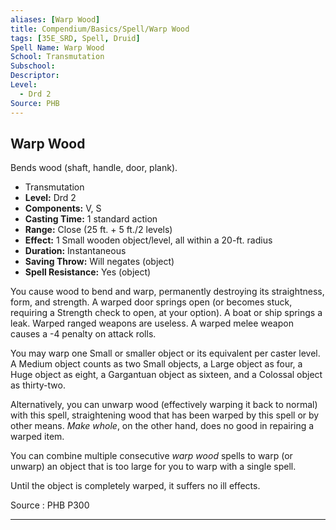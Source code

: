 ```yaml
---
aliases: [Warp Wood]
title: Compendium/Basics/Spell/Warp Wood
tags: [35E_SRD, Spell, Druid]
Spell Name: Warp Wood
School: Transmutation
Subschool: 
Descriptor: 
Level:
  - Drd 2
Source: PHB
---
```



## Warp Wood

Bends wood (shaft, handle, door, plank).

*   Transmutation
*   **Level:** Drd 2
*   **Components:** V, S
*   **Casting Time:** 1 standard action
*   **Range:** Close (25 ft. + 5 ft./2 levels)
*   **Effect:** 1 Small wooden object/level, all within a 20-ft. radius
*   **Duration:** Instantaneous
*   **Saving Throw:** Will negates (object)
*   **Spell Resistance:** Yes (object)

<p>You cause wood to bend and warp, permanently destroying its straightness, form, and strength. A warped door springs open (or becomes stuck, requiring a Strength check to open, at your option). A boat or ship springs a leak. Warped ranged weapons are useless. A warped melee weapon causes a -4 penalty on attack rolls.</p><p>You may warp one Small or smaller object or its equivalent per caster level. A Medium object counts as two Small objects, a Large object as four, a Huge object as eight, a Gargantuan object as sixteen, and a Colossal object as thirty-two.</p><p>Alternatively, you can unwarp wood (effectively warping it back to normal) with this spell, straightening wood that has been warped by this spell or by other means. <i>Make whole</i>, on the other hand, does no good in repairing a warped item.</p><p>You can combine multiple consecutive <i>warp wood</i> spells to warp (or unwarp) an object that is too large for you to warp with a single spell.</p><p>Until the object is completely warped, it suffers no ill effects.</p>

Source : PHB P300

---
